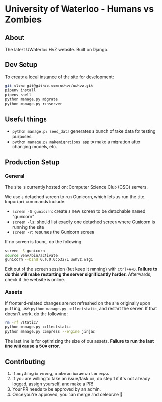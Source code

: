 # University of Waterloo - Humans vs Zombies

## About
The latest UWaterloo HvZ website. Built on Django.

## Dev Setup

To create a local instance of the site for development:
```bash
git clone git@github.com:uwhvz/uwhvz.git
pipenv install
pipenv shell
python manage.py migrate
python manage.py runserver
```

## Useful things
- `python manage.py seed_data` generates a bunch of fake data for testing purposes.
- `python manage.py makemigrations app` to make a migration after changing models, etc.

## Production Setup

### General
The site is currently hosted on: Computer Science Club (CSC) servers.

We use a detached screen to run Gunicorn, which lets us run the site. Important commands include:
- `screen -S gunicorn`: create a new screen to be detachable named "gunicorn"
- `screen -ls`: should list exactly one detached screen where Gunicorn is running the site
- `screen -r`: resumes the Gunicorn screen

If no screen is found, do the following:
```bash
screen -S gunicorn
source venv/bin/activate
gunicorn --bind 0.0.0.0:53271 uwhvz.wsgi
```
Exit out of the screen session (but keep it running) with `Ctrl+A+D`. **Failure to do this will make restarting the server significantly harder.** Afterwards, check if the website is online.

### Assets
If frontend-related changes are not refreshed on the site originally upon `pull`ing, use `python manage.py collectstatic`, and restart the server. If that doesn't work, do the following:
```bash
rm -rf /static/
python manage.py collectstatic
python manage.py compress --engine jinja2
``` 
The last line is for optimizing the size of our assets. **Failure to run the last line will cause a 500 error.**

## Contributing
1. If anything is wrong, make an issue on the repo. 
2. If you are willing to take an issue/task on, do step 1 if it's not already logged, assign yourself, and make a PR!
3. Your PR needs to be approved by an admin.
4. Once you're approved, you can merge and celebrate :tada:

